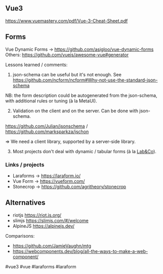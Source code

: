 ## Vue3
https://www.vuemastery.com/pdf/Vue-3-Cheat-Sheet.pdf

## Forms
Vue Dynamic Forms -> https://github.com/asigloo/vue-dynamic-forms
Others: https://github.com/vuejs/awesome-vue#generator

Lessons learned / comments:

1) json-schema can be useful but it's not enough. See <https://github.com/ncform/ncform#Why-not-use-the-standard-json-schema>

NB: the form description could be autogenerated from the json-schema, with additional rules or tuning (à la MetaUI).

2) Validation on the client and on the server. Can be done with json-schema.

https://github.com/Julian/jsonschema / https://github.com/marksparkza/jschon

=> We need a client library, supported by a server-side library.

3) Most projects don't deal with dynamic / tabular forms (à la [Lab&Co](https://abilian.com/fr/solutions/labandco/)).

### Links / projects
- Laraforms -> https://laraform.io/
- Vue Form -> https://vueform.com/
- Stonecrop -> https://github.com/agritheory/stonecrop

## Alternatives
- riotjs <https://riot.js.org/>
- slimjs <https://slimjs.com/#/welcome>
- AlpineJS <https://alpinejs.dev/>

Comparisons:

- https://github.com/JamieVaughn/mtg
- https://webcomponents.dev/blog/all-the-ways-to-make-a-web-component/

<!-- Keywords -->
#vue3 #vue #laraforms #laraform
<!-- /Keywords -->
